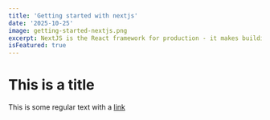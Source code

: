 ```yaml
---
title: 'Getting started with nextjs'
date: '2025-10-25'
image: getting-started-nextjs.png
excerpt: NextJS is the React framework for production - it makes building fullstack React apps and sites a breeze, and ships with built-in SSR.
isFeatured: true
---
```


# This is a title

This is some regular text with a [link](https://google.com)

